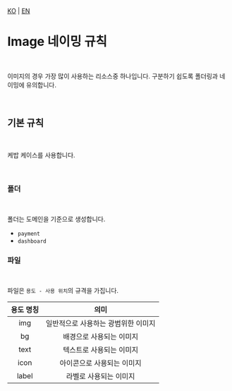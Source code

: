 [KO](./image_ko.md) | [EN](./image_en.md)

# Image 네이밍 규칙

<br>

이미지의 경우 가장 많이 사용하는 리소스중 하나입니다. 구분하기 쉽도록 폴더링과 네이밍에 유의합니다.

<br>

## 기본 규칙

<br>

케밥 케이스를 사용합니다.

<br>

### 폴더

<br>

폴더는 도메인을 기준으로 생성합니다.

-   `payment`
-   `dashboard`

### 파일

<br>

파일은 `용도 - 사용 위치`의 규격을 가집니다.

| 용도 명칭 |                의미                 |
| :-------: | :---------------------------------: |
|    img    | 일반적으로 사용하는 광범위한 이미지 |
|    bg     |      배경으로 사용되는 이미지       |
|   text    |      텍스트로 사용되는 이미지       |
|   icon    |     아이콘으로 사용되는 이미지      |
|   label   |       라벨로 사용되는 이미지        |
